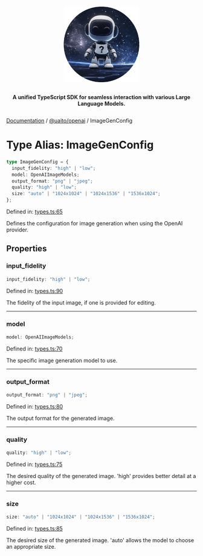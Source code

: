 <div style="display:flex; flex-direction:column; align-items:center;">
<p align="center">
  <img src="../UAITO.png" alt="UAITO Logo" width="200"/>
</p>

<p align="center">
  <strong>A unified TypeScript SDK for seamless interaction with various Large Language Models.</strong>
</p>
</div>

[Documentation](README.md) / [@uaito/openai](@uaito.openai.md) / ImageGenConfig

# Type Alias: ImageGenConfig

```ts
type ImageGenConfig = {
  input_fidelity: "high" | "low";
  model: OpenAIImageModels;
  output_format: "png" | "jpeg";
  quality: "high" | "low";
  size: "auto" | "1024x1024" | "1024x1536" | "1536x1024";
};
```

Defined in: [types.ts:65](https://github.com/elribonazo/uaito/blob/5e718d4c4365447ef5056696ab53cf4e29d9d11a/packages/openai/src/types.ts#L65)

Defines the configuration for image generation when using the OpenAI provider.

## Properties

### input\_fidelity

```ts
input_fidelity: "high" | "low";
```

Defined in: [types.ts:90](https://github.com/elribonazo/uaito/blob/5e718d4c4365447ef5056696ab53cf4e29d9d11a/packages/openai/src/types.ts#L90)

The fidelity of the input image, if one is provided for editing.

***

### model

```ts
model: OpenAIImageModels;
```

Defined in: [types.ts:70](https://github.com/elribonazo/uaito/blob/5e718d4c4365447ef5056696ab53cf4e29d9d11a/packages/openai/src/types.ts#L70)

The specific image generation model to use.

***

### output\_format

```ts
output_format: "png" | "jpeg";
```

Defined in: [types.ts:80](https://github.com/elribonazo/uaito/blob/5e718d4c4365447ef5056696ab53cf4e29d9d11a/packages/openai/src/types.ts#L80)

The output format for the generated image.

***

### quality

```ts
quality: "high" | "low";
```

Defined in: [types.ts:75](https://github.com/elribonazo/uaito/blob/5e718d4c4365447ef5056696ab53cf4e29d9d11a/packages/openai/src/types.ts#L75)

The desired quality of the generated image. 'high' provides better detail at a higher cost.

***

### size

```ts
size: "auto" | "1024x1024" | "1024x1536" | "1536x1024";
```

Defined in: [types.ts:85](https://github.com/elribonazo/uaito/blob/5e718d4c4365447ef5056696ab53cf4e29d9d11a/packages/openai/src/types.ts#L85)

The desired size of the generated image. 'auto' allows the model to choose an appropriate size.

